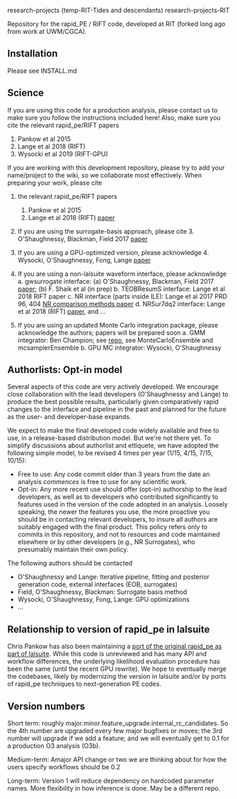research-projects (temp-RIT-Tides and descendants)
research-projects-RIT

Repository for the rapid_PE / RIFT code, developed at RIT (forked long ago from work at UWM/CGCA).

## Installation

Please see INSTALL.md

## Science

If you are using this code for a production analysis, please contact us to make sure you follow the instructions included here!
Also, make sure you cite the relevant rapid_pe/RIFT papers

 1.  Pankow et al 2015
 2.  Lange et al 2018 (RIFT)
 3.  Wysocki et al 2019 (RIFT-GPU)

If you are working with this development repository, please try to add your name/project to the wiki, so we collaborate most effectively. When preparing your work, please cite 

 1. the relevant rapid_pe/RIFT papers
     1.  Pankow et al 2015
     2.  Lange et al 2018 (RIFT) [paper](https://arxiv.org/abs/1805.10457)
 
 2. If you are using the surrogate-basis approach, please cite
     3. O'Shaughnessy, Blackman, Field 2017 [paper](http://adsabs.harvard.edu/abs/2017CQGra..34n4002O)

 3. If you are using a GPU-optimized version, please acknowledge
     4.  Wysocki, O'Shaughnessy,  Fong, Lange [paper](https://arxiv.org/abs/1902.04934)

 4. If you are using a non-lalsuite waveform interface, please acknowledge
     a.  gwsurrogate interface: (a) O'Shaughnessy, Blackman, Field 2017 [paper](http://adsabs.harvard.edu/abs/2017CQGra..34n4002O); (b) F. Shaik et al (in prep)
     b.  TEOBResumS interface:  Lange et al 2018 RIFT paper
     c.  NR interface (parts inside ILE): Lange et al 2017 PRD 96, 404 [NR comparison methods paper](http://adsabs.harvard.edu/abs/2017PhRvD..96j4041L)
     d.  NRSur7dq2 interface: Lange et al 2018 (RIFT) [paper](https://arxiv.org/abs/1805.10457), and ...

  5. If you are using an updated Monte Carlo integration package, please acknowledge the authors; papers will be prepared soon
     a.  GMM integrator: Ben Champion; see [repo](https://git.ligo.org/benjamin.champion/Monte-Carlo-Integrator), see MonteCarloEnsemble and mcsamplerEnsemble
     b.  GPU MC integrator:  Wysocki, O'Shaughnessy 

## Authorlists: Opt-in model
Several aspects of this code are very actively developed.  We encourage  close collaboration with the lead developers (O'Shaughnessy and Lange) to produce the best possible results, particularly given comparatively rapid changes to the interface and pipeline in the past and planned for the future as the user- and developer-base expands.

We expect to make the final developed code widely available and free to use, in a release-based distribution model.  But we're not there yet.  To simplify discussions about authorlist and ettiquete, we have adopted the following simple model, to be revised 4 times per year (1/15, 4/15, 7/15, 10/15):  
 * Free to use: Any code commit older than 3 years from the date an analysis <i>commences</i> is free to use for any scientific work.  
 * Opt-in: Any more recent use should offer (opt-in) authorship to the lead developers, as well as to developers who contributed significantly to features used in the version of the code adopted in an analysis.  Loosely speaking, the newer the features you use, the more proactive you should be in contacting relevant developers, to insure all authors are suitably engaged with the final product.
This policy refers only to commits in this repository, and not to resources and code maintained elsewhere or by other developers (e.g., NR Surrogates), who presumably maintain their own policy.


The following authors should be contacted 
  * O'Shaughnessy and Lange: Iterative pipeline, fitting and posterior generation code, external interfaces (EOB, surrogates)
  * Field, O'Shaughnessy, Blackman: Surrogate basis method 
  * Wysocki, O'Shaughnessy,  Fong, Lange: GPU optimizations
  * ...

## Relationship to version of rapid_pe in lalsuite
Chris Pankow has also been maintaining a [port of the original rapid_pe as part of lalsuite](https://github.com/lscsoft/lalsuite/tree/master/lalinference/python/lalinference/rapid_pe). While this code is unreviewed and has many API and workflow differences, the underlying likelihood evaluation procedure has been the same (until the recent GPU rewrite).  We hope to eventually merge the codebases, likely by modernizing the version in lalsuite and/or by ports of rapid_pe techniques to next-generation PE codes.


## Version numbers

Short term: roughly major.minor.feature_upgrade.internal_rc_candidates.   So the 4th number are upgraded every few major bugfixes or moves; the 3rd number will upgrade if we add a feature; and we will eventually get to 0.1 for a production O3 analysis (O3b).

Medium-term: Amajor API change or two we are thinking about for how the users specify workflows should be 0.2

Long-term: Version 1 will reduce dependency on hardcoded parameter names. More flexibility in how inference is done. May be a different repo.
